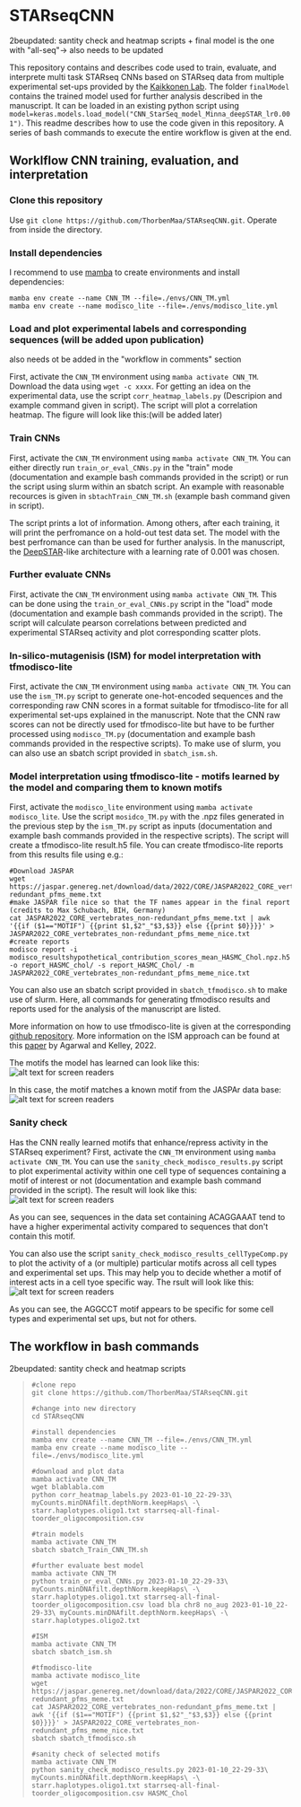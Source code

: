# STARseqCNN

2beupdated: santity check and heatmap scripts + final model is the one with "all-seq"-> also needs to be updated

This repository contains and describes code used to train, evaluate, and interprete multi task STARseq CNNs based on STARseq data from multiple experimental set-ups provided by the [Kaikkonen Lab](https://uefconnect.uef.fi/en/group/cardiovascular-genomics-kaikkonen-lab/). The folder `finalModel` contains the trained model used for further analysis described in the manuscript. It can be loaded in an existing python script using `model=keras.models.load_model("CNN_StarSeq_model_Minna_deepSTAR_lr0.001")`. This readme describes how to use the code given in this repository. A series of bash commands to execute the entire workflow is given at the end.

## Worklflow CNN training, evaluation, and interpretation

### Clone this repository
Use `git clone https://github.com/ThorbenMaa/STARseqCNN.git`. Operate from inside the directory.

### Install dependencies
I recommend to use [mamba](https://mamba.readthedocs.io/en/latest/installation.html) to create environments and install dependencies:

```
mamba env create --name CNN_TM --file=./envs/CNN_TM.yml
mamba env create --name modisco_lite --file=./envs/modisco_lite.yml
```

### Load and plot experimental labels and corresponding sequences (will be added upon publication)
also needs ot be added in the "workflow in comments" section

First, activate the `CNN_TM` environment using `mamba activate CNN_TM`. Download the data using `wget -c xxxx`. For getting an idea on the experimental data, use the script `corr_heatmap_labels.py` (Descripion and example command given in script). The script will plot a correlation heatmap. The figure will look like this:(will be added later)

### Train CNNs
First, activate the `CNN_TM` environment using `mamba activate CNN_TM`.
You can either directly run `train_or_eval_CNNs.py` in the "train" mode (documentation and example bash commands provided in the script) or run the script using slurm within an sbatch script. An example with reasonable recources is given in `sbtachTrain_CNN_TM.sh` (example bash command given in script). 

The script prints a lot of information. Among others, after each training, it will print the perfromance on a hold-out test data set. The model with the best perfromance can than be used for further analysis.
In the manuscript, the [DeepSTAR](https://colab.research.google.com/drive/1Xgak40TuxWWLh5P5ARf0-4Xo0BcRn0Gd)-like architecture with a learning rate of 0.001 was chosen. 

### Further evaluate CNNs
First, activate the `CNN_TM` environment using `mamba activate CNN_TM`.
This can be done using the `train_or_eval_CNNs.py` script in the "load" mode (documentation and example bash commands provided in the script). The script will calculate pearson correlations between 
predicted and experimental STARseq activity and plot corresponding scatter plots.

### In-silico-mutagenisis (ISM) for model interpretation with tfmodisco-lite
First, activate the `CNN_TM` environment using `mamba activate CNN_TM`.
You can use the `ism_TM.py` script to generate one-hot-encoded sequences and the corresponding raw CNN scores in a format suitable for tfmodisco-lite for all experimental set-ups explained in the manuscript. Note that the CNN raw scores can not be directly used
for tfmodisco-lite but have to be further processed using `modisco_TM.py` (documentation and example bash commands provided in the respective scripts). To make use of slurm, you can also use an sbatch script provided in `sbatch_ism.sh`. 

### Model interpretation using tfmodisco-lite - motifs learned by the model and comparing them to known motifs
First, activate the `modisco_lite` environment using `mamba activate modisco_lite`.
Use the script `mosidco_TM.py` with the .npz files generated in the previous step by the `ism_TM.py` script as inputs (documentation and example bash commands provided in the respective scripts). The script will create a tfmodisco-lite result.h5 file. 
You can create tfmodisco-lite reports from this results file using e.g.:
```
#Download JASPAR
wget https://jaspar.genereg.net/download/data/2022/CORE/JASPAR2022_CORE_vertebrates_non-redundant_pfms_meme.txt
#make JASPAR file nice so that the TF names appear in the final report (credits to Max Schubach, BIH, Germany)
cat JASPAR2022_CORE_vertebrates_non-redundant_pfms_meme.txt | awk '{{if ($1=="MOTIF") {{print $1,$2"_"$3,$3}} else {{print $0}}}}' > JASPAR2022_CORE_vertebrates_non-redundant_pfms_meme_nice.txt
#create reports
modisco report -i modisco_resultshypothetical_contribution_scores_mean_HASMC_Chol.npz.h5 -o report_HASMC_chol/ -s report_HASMC_Chol/ -m JASPAR2022_CORE_vertebrates_non-redundant_pfms_meme_nice.txt
```
You can also use an sbatch script provided in `sbatch_tfmodisco.sh` to make use of slurm. Here, all commands for generating tfmodisco results and reports used for the analysis of the manuscript are listed. 

More information on how to use tfmodisco-lite is given at the corresponding [github repository](https://github.com/jmschrei/tfmodisco-lite/tree/main). More information on the ISM approach can be found at this [paper](https://genomebiology.biomedcentral.com/articles/10.1186/s13059-022-02811-x) by Agarwal and Kelley, 2022.

The motifs the model has learned can look like this:
![alt text for screen readers](pos_patterns.pattern_0.cwm.fwd.png "enhancer motif learned by CNN")

In this case, the motif matches a known motif from the JASPAr data base:
![alt text for screen readers](MA1950.1_FLI1__FOXI1.png "MA1950.1_FLI1__FOXI1 motif from JASPAR data base")

### Sanity check
Has the CNN really learned motifs that enhance/repress activity in the STARseq experiment? First, activate the `CNN_TM` environment using `mamba activate CNN_TM`. You can use the `sanity_check_modisco_results.py` script to plot experimental activity within one cell type of sequences containing a motif of interest or not (documentation and example bash command provided in the script). The result will look like this:
![alt text for screen readers](boxplot_HASMC_CholACAGGAAAT.svg "Boxplots")

As you can see, sequences in the data set containing ACAGGAAAT tend to have a higher experimental activity compared to sequences that don't contain this motif.

You can also use the script `sanity_check_modisco_results_cellTypeComp.py` to plot the activity of a (or multiple) particular motifs across all cell types and experimental set ups. This may help you to decide whether a motif of interest acts in a cell tyoe specific way. The rsult will look like this:
![alt text for screen readers](boxplot_AGGCCT.svg "Boxplots")

As you can see, the AGGCCT motif appears to be specific for some cell types and experimental set ups, but not for others.
## The workflow in bash commands
2beupdated: santity check and heatmap scripts
> ```
> #clone repo
> git clone https://github.com/ThorbenMaa/STARseqCNN.git
>
> #change into new directory
> cd STARseqCNN
>
> #install dependencies
> mamba env create --name CNN_TM --file=./envs/CNN_TM.yml
> mamba env create --name modisco_lite --file=./envs/modisco_lite.yml
>
> #download and plot data
> mamba activate CNN_TM
> wget blablabla.com
> python corr_heatmap_labels.py 2023-01-10_22-29-33\ myCounts.minDNAfilt.depthNorm.keepHaps\ -\ starr.haplotypes.oligo1.txt starrseq-all-final-toorder_oligocomposition.csv
> 
> #train models
> mamba activate CNN_TM
> sbatch sbatch_Train_CNN_TM.sh
> 
> #further evaluate best model
> mamba activate CNN_TM
> python train_or_eval_CNNs.py 2023-01-10_22-29-33\ myCounts.minDNAfilt.depthNorm.keepHaps\ -\ starr.haplotypes.oligo1.txt starrseq-all-final-toorder_oligocomposition.csv load bla chr8 no_aug 2023-01-10_22-29-33\ myCounts.minDNAfilt.depthNorm.keepHaps\ -\ starr.haplotypes.oligo2.txt
> 
> #ISM
> mamba activate CNN_TM
> sbatch sbatch_ism.sh
> 
> #tfmodisco-lite
> mamba activate modisco_lite
> wget https://jaspar.genereg.net/download/data/2022/CORE/JASPAR2022_CORE_vertebrates_non-redundant_pfms_meme.txt
> cat JASPAR2022_CORE_vertebrates_non-redundant_pfms_meme.txt | awk '{{if ($1=="MOTIF") {{print $1,$2"_"$3,$3}} else {{print $0}}}}' > JASPAR2022_CORE_vertebrates_non-redundant_pfms_meme_nice.txt
> sbatch sbatch_tfmodisco.sh
> 
> #sanity check of selected motifs
> mamba activate CNN_TM
> python sanity_check_modisco_results.py 2023-01-10_22-29-33\ myCounts.minDNAfilt.depthNorm.keepHaps\ -\ starr.haplotypes.oligo1.txt starrseq-all-final-toorder_oligocomposition.csv HASMC_Chol
> ```
>

